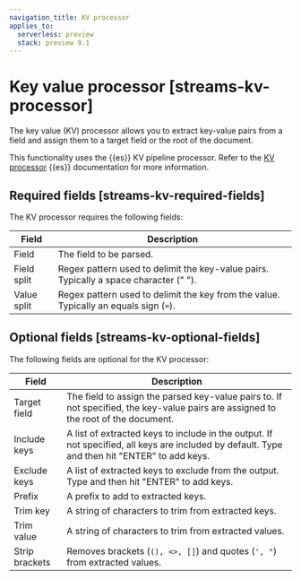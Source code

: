 ```yaml
---
navigation_title: KV processor
applies_to:
  serverless: preview
  stack: preview 9.1
---
```

# Key value processor [streams-kv-processor]

The key value (KV) processor allows you to extract key-value pairs from a field and assign them to a target field or the root of the document.

This functionality uses the {{es}} KV pipeline processor. Refer to the [KV processor](elasticsearch://reference/enrich-processor/kv-processor.md) {{es}} documentation for more information.

## Required fields [streams-kv-required-fields]

The KV processor requires the following fields:

| Field | Description|
| ------- | --------------- |
| Field | The field to be parsed.|
| Field split | Regex pattern used to delimit the key-value pairs. Typically a space character (" "). |
| Value split | Regex pattern used to delimit the key from the value. Typically an equals sign (`=`). |

## Optional fields [streams-kv-optional-fields]

The following fields are optional for the KV processor:

| Field | Description|
| ------- | --------------- |
| Target field | The field to assign the parsed key-value pairs to. If not specified, the key-value pairs are assigned to the root of the document. |
| Include keys | A list of extracted keys to include in the output. If not specified, all keys are included by default. Type and then hit "ENTER" to add keys. |
| Exclude keys | A list of extracted keys to exclude from the output. Type and then hit "ENTER" to add keys. |
| Prefix | A prefix to add to extracted keys. |
| Trim key | A string of characters to trim from extracted keys. |
| Trim value | A string of characters to trim from extracted values. |
| Strip brackets | Removes brackets (`(), <>, []`) and quotes (`', "`) from extracted values.|

